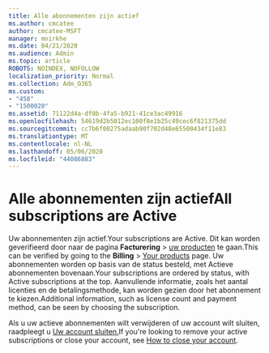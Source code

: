 ```yaml
---
title: Alle abonnementen zijn actief
ms.author: cmcatee
author: cmcatee-MSFT
manager: mnirkhe
ms.date: 04/21/2020
ms.audience: Admin
ms.topic: article
ROBOTS: NOINDEX, NOFOLLOW
localization_priority: Normal
ms.collection: Adm_O365
ms.custom:
- "458"
- "1500020"
ms.assetid: 71122d4a-df0b-4fa5-b921-41ce3ac49916
ms.openlocfilehash: 54619d2b5012ec100f8e1b25c49cec6f821375dd
ms.sourcegitcommit: cc7b6f00275adaab90f702d48e65500434f11e83
ms.translationtype: MT
ms.contentlocale: nl-NL
ms.lasthandoff: 05/06/2020
ms.locfileid: "44086883"
---
```

# <a name="all-subscriptions-are-active"></a><span data-ttu-id="b597a-102">Alle abonnementen zijn actief</span><span class="sxs-lookup"><span data-stu-id="b597a-102">All subscriptions are Active</span></span>

<span data-ttu-id="b597a-103">Uw abonnementen zijn actief.</span><span class="sxs-lookup"><span data-stu-id="b597a-103">Your subscriptions are Active.</span></span> <span data-ttu-id="b597a-104">Dit kan worden geverifieerd door naar de pagina **Facturering** \> [uw producten](https://go.microsoft.com/fwlink/p/?linkid=842054) te gaan.</span><span class="sxs-lookup"><span data-stu-id="b597a-104">This can be verified by going to the **Billing** \> [Your products](https://go.microsoft.com/fwlink/p/?linkid=842054) page.</span></span> <span data-ttu-id="b597a-105">Uw abonnementen worden op basis van de status besteld, met Actieve abonnementen bovenaan.</span><span class="sxs-lookup"><span data-stu-id="b597a-105">Your subscriptions are ordered by status, with Active subscriptions at the top.</span></span> <span data-ttu-id="b597a-106">Aanvullende informatie, zoals het aantal licenties en de betalingsmethode, kan worden gezien door het abonnement te kiezen.</span><span class="sxs-lookup"><span data-stu-id="b597a-106">Additional information, such as license count and payment method, can be seen by choosing the subscription.</span></span>
  
<span data-ttu-id="b597a-107">Als u uw actieve abonnementen wilt verwijderen of uw account wilt sluiten, raadpleegt u [Uw account sluiten.](https://docs.microsoft.com/microsoft-365/commerce/close-your-account?view=o365-worldwide)</span><span class="sxs-lookup"><span data-stu-id="b597a-107">If you're looking to remove your active subscriptions or close your account, see [How to close your account](https://docs.microsoft.com/microsoft-365/commerce/close-your-account?view=o365-worldwide).</span></span>

